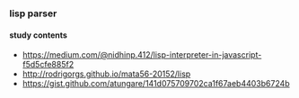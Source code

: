 ### lisp parser

#### study contents
- https://medium.com/@nidhinp.412/lisp-interpreter-in-javascript-f5d5cfe885f2
- http://rodrigorgs.github.io/mata56-20152/lisp
- https://gist.github.com/atungare/141d075709702ca1f67aeb4403b6724b
